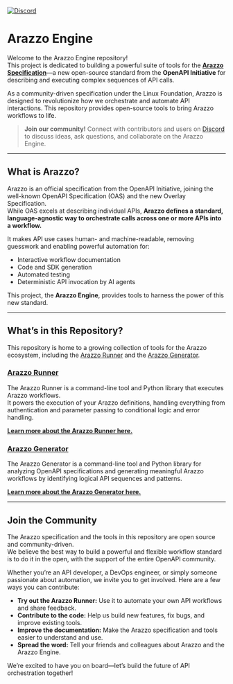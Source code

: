 [![Discord](https://img.shields.io/badge/JOIN%20OUR%20DISCORD-COMMUNITY-7289DA?style=plastic&logo=discord&logoColor=white)](https://discord.gg/TdbWXZsUSm)

# Arazzo Engine

Welcome to the Arazzo Engine repository!  
This project is dedicated to building a powerful suite of tools for the **[Arazzo Specification](https://www.openapis.org/arazzo-specification)**—a new open-source standard from the **OpenAPI Initiative** for describing and executing complex sequences of API calls.

As a community-driven specification under the Linux Foundation, Arazzo is designed to revolutionize how we orchestrate and automate API interactions. This repository provides open-source tools to bring Arazzo workflows to life.

> **Join our community!** Connect with contributors and users on [Discord](https://discord.gg/yrxmDZWMqB) to discuss ideas, ask questions, and collaborate on the Arazzo Engine.

---

## What is Arazzo?

Arazzo is an official specification from the OpenAPI Initiative, joining the well-known OpenAPI Specification (OAS) and the new Overlay Specification.  
While OAS excels at describing individual APIs, **Arazzo defines a standard, language-agnostic way to orchestrate calls across one or more APIs into a workflow.**

It makes API use cases human- and machine-readable, removing guesswork and enabling powerful automation for:

* Interactive workflow documentation  
* Code and SDK generation  
* Automated testing  
* Deterministic API invocation by AI agents  

This project, the **Arazzo Engine**, provides tools to harness the power of this new standard.

---

## What’s in this Repository?

This repository is home to a growing collection of tools for the Arazzo ecosystem, including the [Arazzo Runner](https://github.com/jentic/arazzo-engine/blob/main/runner/README.md) and the [Arazzo Generator](https://github.com/jentic/arazzo-engine/blob/main/generator/README.md).

### [Arazzo Runner](https://github.com/jentic/arazzo-engine/blob/main/runner/README.md)

The Arazzo Runner is a command-line tool and Python library that executes Arazzo workflows.  
It powers the execution of your Arazzo definitions, handling everything from authentication and parameter passing to conditional logic and error handling.

 [**Learn more about the Arazzo Runner here.**](https://github.com/jentic/arazzo-engine/blob/main/runner/README.md)

### [Arazzo Generator](https://github.com/jentic/arazzo-engine/blob/main/generator/README.md)

The Arazzo Generator is a command-line tool and Python library for analyzing OpenAPI specifications and generating meaningful Arazzo workflows by identifying logical API sequences and patterns.

 [**Learn more about the Arazzo Generator here.**](https://github.com/jentic/arazzo-engine/blob/main/generator/README.md)

---

## Join the Community

The Arazzo specification and the tools in this repository are open source and community-driven.  
We believe the best way to build a powerful and flexible workflow standard is to do it in the open, with the support of the entire OpenAPI community.

Whether you’re an API developer, a DevOps engineer, or simply someone passionate about automation, we invite you to get involved. Here are a few ways you can contribute:

* **Try out the Arazzo Runner:** Use it to automate your own API workflows and share feedback.  
* **Contribute to the code:** Help us build new features, fix bugs, and improve existing tools.  
* **Improve the documentation:** Make the Arazzo specification and tools easier to understand and use.  
* **Spread the word:** Tell your friends and colleagues about Arazzo and the Arazzo Engine.  

We’re excited to have you on board—let’s build the future of API orchestration together!
